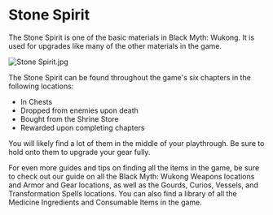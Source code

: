 # Stone Spirit

The Stone Spirit is one of the basic materials in Black Myth: Wukong. It is used for upgrades like many of the other materials in the game. 

![Stone Spirit.jpg](https://oyster.ignimgs.com/mediawiki/apis.ign.com/black-myth-wukong/5/5f/Stone_Spirit.jpg)

The Stone Spirit can be found throughout the game's six chapters in the following locations: 

  * In Chests
  * Dropped from enemies upon death
  * Bought from the Shrine Store
  * Rewarded upon completing chapters

You will likely find a lot of them in the middle of your playthrough. Be sure to hold onto them to upgrade your gear fully. 

For even more guides and tips on finding all the items in the game, be sure to check out our guide on all the Black Myth: Wukong Weapons locations and Armor and Gear locations, as well as the Gourds, Curios, Vessels, and Transformation Spells locations. You can also find a library of all the Medicine Ingredients and Consumable Items in the game. 
